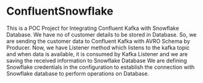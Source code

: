 # ConfluentSnowflake
This is a POC Project for Integrating Confluent Kafka with Snowflake Database.
We have no of customer details to be stored in Database. So, we are sending the customer data to Confluent Kafka with AVRO Schema by Producer.
Now, we have Listener method which listens to the kafka topic and when data is available, it is consumed by Kafka Listener and we are saving the received information to Snowflake Database
We are defining Snowflake credentials in the configuration to establish the connection with Snowflake database to perform operations on Database.



